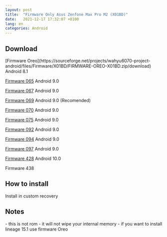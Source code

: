 ```yaml
---
layout: post
title:  "Firmware Only Asus Zenfone Max Pro M2 (X01BD)"
date:   2021-12-17 17:32:07 +0100
lang: en
categories: Android
---
```



<h2>Download</h2>
[Firmware Oreo](https://sourceforge.net/projects/wahyu6070-project-android/files/Firmware/X01BD/FIRMWARE-OREO-X01BD.zip/download)
 Android 8.1
  
[Firmware 065](https://sourceforge.net/projects/wahyu6070-project-android/files/Firmware/X01BD/FIRMWARE-065-X01BD.zip/download)
  Android 9.0
   
[Firmware 067](https://sourceforge.net/projects/wahyu6070-project-android/files/Firmware/X01BD/FIRMWARE-067-X01BD.zip/download)
  Android 9.0
   
[Firmware 069](https://sourceforge.net/projects/wahyu6070-project-android/files/Firmware/X01BD/FIRMWARE-069-X01BD.zip/download)
  Android 9.0 (Recomended)
   
[Firmware 070](https://sourceforge.net/projects/wahyu6070-project-android/files/Firmware/X01BD/FIRMWARE-070-X01BD.zip/download)
  Android 9.0
   
[Firmware 075](https://sourceforge.net/projects/wahyu6070-project-android/files/Firmware/X01BD/FIRMWARE-075-X01BD.zip/download)
  Android 9.0
   
[Firmware 092](https://sourceforge.net/projects/wahyu6070-project-android/files/Firmware/X01BD/FIRMWARE-092-X01BD.zip/download)
  Android 9.0
   
[Firmware 094](https://sourceforge.net/projects/wahyu6070-project-android/files/Firmware/X01BD/FIRMWARE-094-X01BD.zip/download)
  Android 9.0
   
[Firmware 097](https://sourceforge.net/projects/wahyu6070-project-android/files/Firmware/X01BD/FIRMWARE-097-X01BD.zip/download)
  Android 9.0
     
 [Firmware 428](https://sourceforge.net/projects/wahyu6070-project-android/files/Firmware/X01BD/FIRMWARE-428-X01BD.zip/download)
  Android 10.0
  <p>Firmware 438</p>
    
<h2>How to install</h2>
<p>Install in custom recovery</p>
<h2> Notes </h2>
- this is not rom
- it will not wipe your internal memory
- if you want to install lineage 15.1 use firmware Oreo
